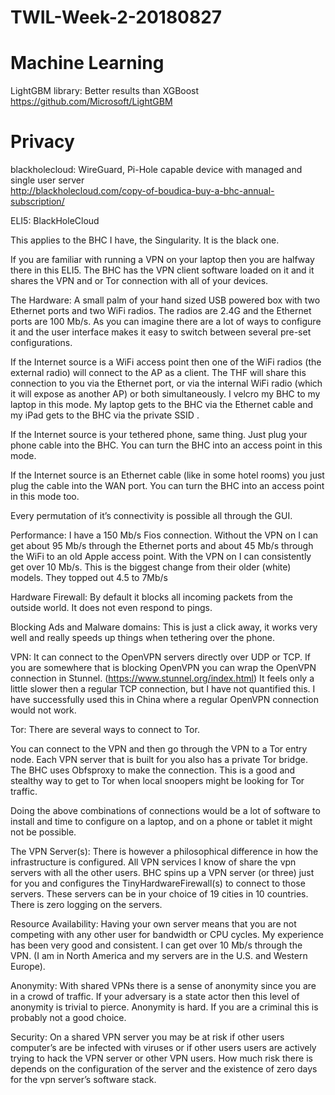 # TWIL-Week-2-20180827

# Machine Learning

LightGBM library: Better results than XGBoost  
https://github.com/Microsoft/LightGBM

# Privacy

blackholecloud: WireGuard, Pi-Hole capable device with managed and single user server  
http://blackholecloud.com/copy-of-boudica-buy-a-bhc-annual-subscription/

ELI5: BlackHoleCloud

This applies to the BHC I have, the Singularity. It is the black one.

If you are familiar with running a VPN on your laptop then you are halfway there in this ELI5. The BHC has the VPN client software loaded on it and it shares the VPN and or Tor connection with all of your devices.

The Hardware: A small palm of your hand sized USB powered box with two Ethernet ports and two WiFi radios. The radios are 2.4G and the Ethernet ports are 100 Mb/s. As you can imagine there are a lot of ways to configure it and the user interface makes it easy to switch between several pre-set configurations.

If the Internet source is a WiFi access point then one of the WiFi radios (the external radio) will connect to the AP as a client. The THF will share this connection to you via the Ethernet port, or via the internal WiFi radio (which it will expose as another AP) or both simultaneously. I velcro my BHC to my laptop in this mode. My laptop gets to the BHC via the Ethernet cable and my iPad gets to the BHC via the private SSID .

If the Internet source is your tethered phone, same thing. Just plug your phone cable into the BHC. You can turn the BHC into an access point in this mode.

If the Internet source is an Ethernet cable (like in some hotel rooms) you just plug the cable into the WAN port. You can turn the BHC into an access point in this mode too.

Every permutation of it’s connectivity is possible all through the GUI.

Performance: I have a 150 Mb/s Fios connection. Without the VPN on I can get about 95 Mb/s through the Ethernet ports and about 45 Mb/s through the WiFi to an old Apple access point. With the VPN on I can consistently get over 10 Mb/s. This is the biggest change from their older (white) models. They topped out 4.5 to 7Mb/s

Hardware Firewall: By default it blocks all incoming packets from the outside world. It does not even respond to pings.

Blocking Ads and Malware domains: This is just a click away, it works very well and really speeds up things when tethering over the phone.

VPN: It can connect to the OpenVPN servers directly over UDP or TCP. If you are somewhere that is blocking OpenVPN you can wrap the OpenVPN connection in Stunnel. (https://www.stunnel.org/index.html) It feels only a little slower then a regular TCP connection, but I have not quantified this. I have successfully used this in China where a regular OpenVPN connection would not work.

Tor: There are several ways to connect to Tor.

You can connect to the VPN and then go through the VPN to a Tor entry node.
Each VPN server that is built for you also has a private Tor bridge. The BHC uses Obfsproxy to make the connection. This is a good and stealthy way to get to Tor when local snoopers might be looking for Tor traffic.

Doing the above combinations of connections would be a lot of software to install and time to configure on a laptop, and on a phone or tablet it might not be possible.

The VPN Server(s): There is however a philosophical difference in how the infrastructure is configured. All VPN services I know of share the vpn servers with all the other users. BHC spins up a VPN server (or three) just for you and configures the TinyHardwareFirewall(s) to connect to those servers. These servers can be in your choice of 19 cities in 10 countries. There is zero logging on the servers.

Resource Availability: Having your own server means that you are not competing with any other user for bandwidth or CPU cycles. My experience has been very good and consistent. I can get over 10 Mb/s through the VPN. (I am in North America and my servers are in the U.S. and Western Europe).

Anonymity: With shared VPNs there is a sense of anonymity since you are in a crowd of traffic. If your adversary is a state actor then this level of anonymity is trivial to pierce. Anonymity is hard. If you are a criminal this is probably not a good choice.

Security: On a shared VPN server you may be at risk if other users computer’s are be infected with viruses or if other users users are actively trying to hack the VPN server or other VPN users. How much risk there is depends on the configuration of the server and the existence of zero days for the vpn server’s software stack.

